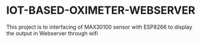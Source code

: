 # IOT-BASED-OXIMETER-WEBSERVER
This project is to interfacing of MAX30100 sensor with ESP8266 to display the output in Webserver through wifi
